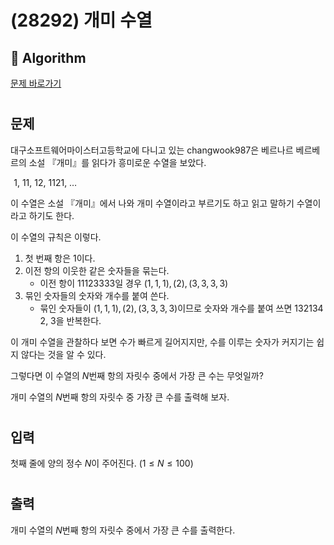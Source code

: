 # (28292) 개미 수열
## :100: Algorithm
[문제 바로가기](https://www.acmicpc.net/problem/28292)
#
## 문제
대구소프트웨어마이스터고등학교에 다니고 있는 changwook987은 베르나르 베르베르의 소설 『개미』를 읽다가 흥미로운 수열을 보았다.

 
$1$, 
$11$, 
$12$, 
$1121$, 
$\dots$ 

이 수열은 소설 『개미』에서 나와 개미 수열이라고 부르기도 하고 읽고 말하기 수열이라고 하기도 한다.

이 수열의 규칙은 이렇다.

1. 첫 번째 항은 
$1$이다.
2. 이전 항의 이웃한 같은 숫자들을 묶는다.
    - 이전 항이 
$11123333$일 경우 
$(1, 1, 1), (2), (3, 3, 3, 3)$ 
3. 묶인 숫자들의 숫자와 개수를 붙여 쓴다.
    - 묶인 숫자들이 
$(1, 1, 1), (2), (3, 3, 3, 3)$이므로 숫자와 개수를 붙여 쓰면 
$132134$ 
2, 3을 반복한다.

이 개미 수열을 관찰하다 보면 수가 빠르게 길어지지만, 수를 이루는 숫자가 커지기는 쉽지 않다는 것을 알 수 있다.

그렇다면 이 수열의 
$N$번째 항의 자릿수 중에서 가장 큰 수는 무엇일까?

개미 수열의 
$N$번째 항의 자릿수 중 가장 큰 수를 출력해 보자.
#
## 입력
첫째 줄에 양의 정수 
$N$이 주어진다. 
$(1 \le N \le 100)$ 
#
## 출력
개미 수열의 
$N$번째 항의 자릿수 중에서 가장 큰 수를 출력한다.